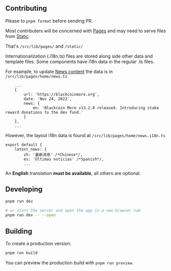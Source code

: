 ## Contributing

Please to `pnpm format` before sending PR.

Most contributers will be concerned with [Pages](https://github.com/danielclough/blackcoin.org_sveltekit/tree/main/src/lib/pages) and may need to serve files from [Static](https://github.com/danielclough/blackcoin.org_sveltekit/tree/main/static).

That's
`/src/lib/pages/`
and
`/static/`

Internationalization (.i18n.ts) files are stored along side other data and template files. Some components have i18n data in the regular .ts files.

For example, to update [News content](https://github.com/danielclough/blackcoin.org_sveltekit/blob/main/src/lib/pages/home/news.ts) the data is in `/src/lib/pages/home/news.ts`
```
    ...
	{
		url: 'https://blackcoinmore.org',
		date: 'Nov 24, 2022',
		news: {
			en: 'Blackcoin More v13.2.0 released. Introducing stake reward donations to the dev fund.'
		}
	},
    ...
```
However, the layout i18n data is found at `/src/lib/pages/home/news.i18n.ts`
```
export default {
	latest_news: {
		zh: '最新消息' /*Chinese*/,
		es: 'Últimas noticias' /*Spanish*/,
        ...
```
An **English** translation **must be available**, all others are optional.

## Developing

```bash
pnpm run dev

# or start the server and open the app in a new browser tab
pnpm run dev -- --open
```

## Building

To create a production version:

```bash
pnpm run build
```

You can preview the production build with `pnpm run preview`.